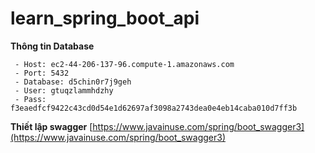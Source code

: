 # learn_spring_boot_api
       
**Thông tin Database**

     - Host: ec2-44-206-137-96.compute-1.amazonaws.com
     - Port: 5432
     - Database: d5chin0r7j9geh
     - User: gtuqzlammhdzhy
     - Pass: f3eaedfcf9422c43cd0d54e1d62697af3098a2743dea0e4eb14caba010d7ff3b
     
**Thiết lập swagger**
[https://www.javainuse.com/spring/boot_swagger3](https://www.javainuse.com/spring/boot_swagger3)